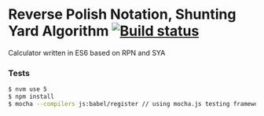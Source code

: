 # Reverse Polish Notation, Shunting Yard Algorithm [![Build status](https://travis-ci.org/krzysztofsopa/polish-reverse-notation-shunting-yard.svg?branch=master)](https://travis-ci.org/krzysztofsopa/polish-reverse-notation-shunting-yard)

Calculator written in ES6 based on RPN and SYA

### Tests

```sh
$ nvm use 5
$ npm install
$ mocha --compilers js:babel/register // using mocha.js testing framework
```
